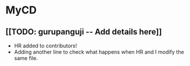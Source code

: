 # MyCD
## [[TODO: gurupanguji -- Add details here]]

* HR added to contributors!
* Adding another line to check what happens when HR and I modify the
  same file.

